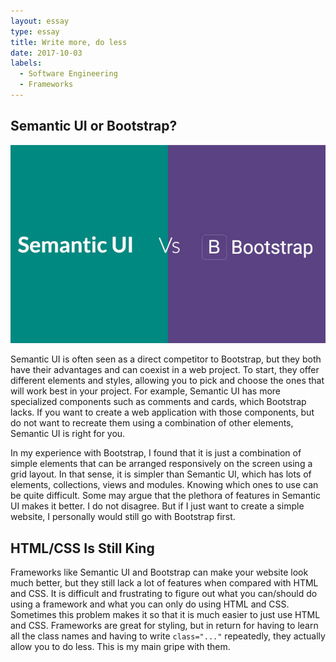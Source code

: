 ```yaml
---
layout: essay
type: essay
title: Write more, do less
date: 2017-10-03
labels:
  - Software Engineering
  - Frameworks
---
```


## Semantic UI or Bootstrap?

<img class="ui large left floated image" src="../images/semantic_ui_vs_bootstrap.jpg">

Semantic UI is often seen as a direct competitor to Bootstrap, but they both have their advantages and can coexist in a web project. To start, they offer different elements and styles, allowing you to pick and choose the ones that will work best in your project. For example, Semantic UI has more specialized components such as comments and cards, which Bootstrap lacks. If you want to create a web application with those components, but do not want to recreate them using a combination of other elements, Semantic UI is right for you.

In my experience with Bootstrap, I found that it is just a combination of simple elements that can be arranged responsively on the screen using a grid layout. In that sense, it is simpler than Semantic UI, which has lots of elements, collections, views and modules. Knowing which ones to use can be quite difficult. Some may argue that the plethora of features in Semantic UI makes it better. I do not disagree. But if I just want to create a simple website, I personally would still go with Bootstrap first.

## HTML/CSS Is Still King

Frameworks like Semantic UI and Bootstrap can make your website look much better, but they still lack a lot of features when compared with HTML and CSS. It is difficult and frustrating to figure out what you can/should do using a framework and what you can only do using HTML and CSS. Sometimes this problem makes it so that it is much easier to just use HTML and CSS. Frameworks are great for styling, but in return for having to learn all the class names and having to write `class="..."` repeatedly, they actually allow you to do less. This is my main gripe with them.
